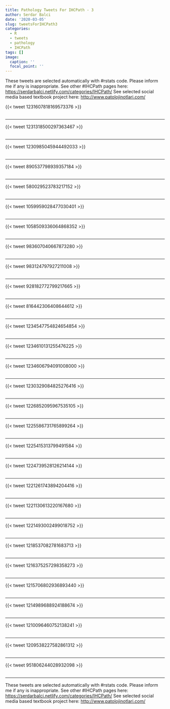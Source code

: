 ```yaml
---
title: Pathology Tweets For IHCPath - 3
author: Serdar Balci
date: '2020-03-05'
slug: tweetsForIHCPath3
categories:
  - R
  - tweets
  - pathology
  - IHCPath
tags: []
image:
  caption: ''
  focal_point: ''
---
```



These tweets are selected automatically with #rstats code. Please inform me if any is inappropriate.
See other #IHCPath pages here: https://serdarbalci.netlify.com/categories/IHCPath/ 
See selected social media based textbook project here: http://www.patolojinotlari.com/

{{< tweet 1231607818169573376 >}}
<br>
<br>
<hr>
{{< tweet 1231318500297363467 >}}
<br>
<br>
<hr>
{{< tweet 1230985045944492033 >}}
<br>
<br>
<hr>
{{< tweet 890537798939357184 >}}
<br>
<br>
<hr>
{{< tweet 580029523783217152 >}}
<br>
<br>
<hr>
{{< tweet 1059959028477030401 >}}
<br>
<br>
<hr>
{{< tweet 1058509336064868352 >}}
<br>
<br>
<hr>
{{< tweet 983607040667873280 >}}
<br>
<br>
<hr>
{{< tweet 983124797927211008 >}}
<br>
<br>
<hr>
{{< tweet 928182772799217665 >}}
<br>
<br>
<hr>
{{< tweet 816442306408644612 >}}
<br>
<br>
<hr>
{{< tweet 1234547754824654854 >}}
<br>
<br>
<hr>
{{< tweet 1234610131255476225 >}}
<br>
<br>
<hr>
{{< tweet 1234606794091008000 >}}
<br>
<br>
<hr>
{{< tweet 1230329084825276416 >}}
<br>
<br>
<hr>
{{< tweet 1226852095967535105 >}}
<br>
<br>
<hr>
{{< tweet 1225586731765899264 >}}
<br>
<br>
<hr>
{{< tweet 1225415313799491584 >}}
<br>
<br>
<hr>
{{< tweet 1224739528126214144 >}}
<br>
<br>
<hr>
{{< tweet 1221261743894204416 >}}
<br>
<br>
<hr>
{{< tweet 1221130613220167680 >}}
<br>
<br>
<hr>
{{< tweet 1221493002499018752 >}}
<br>
<br>
<hr>
{{< tweet 1218537082781683713 >}}
<br>
<br>
<hr>
{{< tweet 1216375257298358273 >}}
<br>
<br>
<hr>
{{< tweet 1215706802936893440 >}}
<br>
<br>
<hr>
{{< tweet 1214989688924188674 >}}
<br>
<br>
<hr>
{{< tweet 1210096460752138241 >}}
<br>
<br>
<hr>
{{< tweet 1209538227582861312 >}}
<br>
<br>
<hr>
{{< tweet 951806244028932098 >}}
<br>
<br>
<hr>


These tweets are selected automatically with #rstats code. Please inform me if any is inappropriate.
See other #IHCPath pages here: https://serdarbalci.netlify.com/categories/IHCPath/ 
See selected social media based textbook project here: http://www.patolojinotlari.com/
